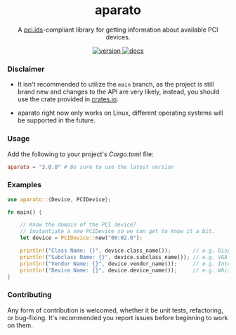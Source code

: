 <div align="center">
<h1>aparato</h1>

A <a href="https://pci-ids.ucw.cz/">pci.ids</a>-compliant library for getting information about available PCI devices.

<a href="https://crates.io/crates/aparato">
    <img src="https://img.shields.io/crates/v/aparato" alt="version" />
</a>

<a href="https://docs.rs/crate/aparato/">
    <img src="https://docs.rs/aparato/badge.svg" alt="docs" />
</a>

</div>

### Disclaimer

- It isn't recommended to utilize the `main` branch, as the 
project is still brand new and changes to the API are
very likely, instead, you should use the crate provided in
[crates.io](https://crates.io/crates/aparato).

- aparato right now only works on Linux, different operating
systems will be supported in the future.

### Usage

Add the following to your project's *Cargo.toml* file:

```toml
aparato = "3.0.0" # Be sure to use the latest version
```

### Examples

```rust
use aparato::{Device, PCIDevice};

fn main() {

    // Know the domain of the PCI device?
    // Instantiate a new PCIDevice so we can get to know it a bit.
    let device = PCIDevice::new("00:02.0");

    println!("Class Name: {}", device.class_name());       // e.g. Display Controller
    println!("Subclass Name: {}", device.subclass_name()); // e.g. VGA compatible controller
    println!("Vendor Name: {}", device.vendor_name());     // e.g. Intel Corporation
    println!("Device Name: {}", device.device_name());     // e.g. WhiskeyLake-U GT2 [UHD Graphics 620]
}

```


### Contributing

Any form of contribution is welcomed, whether it be unit tests, refactoring, or bug-fixing. It's recommended you report issues before beginning to work on them.